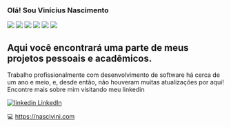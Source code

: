 ### Olá! Sou Vinícius Nascimento
<img src="https://img.shields.io/badge/javascript%20-%23323330.svg?&style=for-the-badge&logo=javascript&logoColor=%23F7DF1E"> <img src="https://img.shields.io/badge/html5%20-%23E34F26.svg?&style=for-the-badge&logo=html5&logoColor=white"> <img src="https://img.shields.io/badge/java-%23ED8B00.svg?&style=for-the-badge&logo=java&logoColor=white"> <img src="https://img.shields.io/badge/angular.js%20-%23E23237.svg?&style=for-the-badge&logo=angularjs&logoColor=white"> <img src="https://img.shields.io/badge/Flutter%20-%2302569B.svg?&style=for-the-badge&logo=Flutter&logoColor=white"> <img src="https://img.shields.io/badge/python%20-%2314354C.svg?&style=for-the-badge&logo=python&logoColor=white">
## Aqui você encontrará uma parte de meus projetos pessoais e acadêmicos.
Trabalho profissionalmente com desenvolvimento de software há cerca de um ano e meio, e, desde então, não houveram muitas atualizações por aqui! Encontre mais sobre mim visitando meu linkedin

<a href="https://www.linkedin.com/in/nascivini" rel="nofollow noreferrer">
    <img src="https://i.stack.imgur.com/gVE0j.png" alt="linkedin"> LinkedIn
</a>
  
:computer: https://nascivini.com
